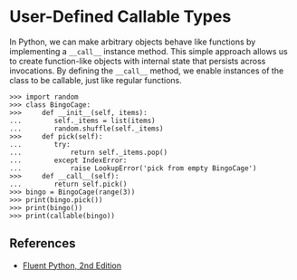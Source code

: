# User-Defined Callable Types

In Python, we can make arbitrary objects behave like functions by implementing a `__call__` instance method. This simple approach allows us to create function-like objects with internal state that persists across invocations. By defining the `__call__` method, we enable instances of the class to be callable, just like regular functions.

```pycon exec="1" source="console" title="user_callable_object.py"
>>> import random
>>> class BingoCage:
>>>     def __init__(self, items):
...        self._items = list(items)  
...        random.shuffle(self._items)  
>>>     def pick(self):
...        try:
...            return self._items.pop()
...        except IndexError:
...            raise LookupError('pick from empty BingoCage')  
>>>     def __call__(self):
...        return self.pick()
>>> bingo = BingoCage(range(3))
>>> print(bingo.pick())
>>> print(bingo())
>>> print(callable(bingo))
```

## References

- [Fluent Python, 2nd Edition](https://www.oreilly.com/library/view/fluent-python-2nd/9781492056348/)
